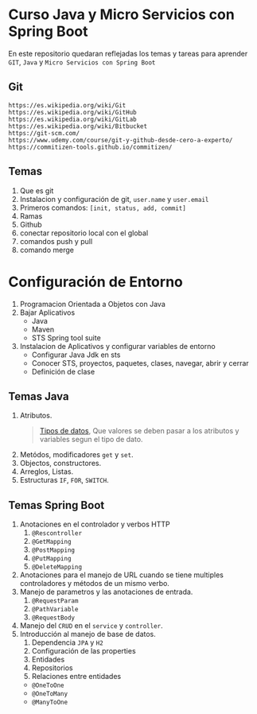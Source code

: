 # Curso Java y Micro Servicios con Spring Boot
En este repositorio quedaran reflejadas los temas y tareas para aprender `GIT`, `Java` y `Micro Servicios con Spring Boot`

## Git
	https://es.wikipedia.org/wiki/Git
	https://es.wikipedia.org/wiki/GitHub
	https://es.wikipedia.org/wiki/GitLab
	https://es.wikipedia.org/wiki/Bitbucket
	https://git-scm.com/
	https://www.udemy.com/course/git-y-github-desde-cero-a-experto/
	https://commitizen-tools.github.io/commitizen/

## Temas
1. Que es git
2. Instalacion y configuración de git, `user.name` y `user.email`
3. Primeros comandos: `[init, status, add, commit]`
4. Ramas
5. Github
6. conectar repositorio local con el global
7. comandos push y pull
8. comando merge

# Configuración de Entorno

1. Programacion Orientada a Objetos con Java
2. Bajar Aplicativos
    * Java
    * Maven
    * STS Spring tool suite
3. Instalacion de Aplicativos y configurar variables de entorno
    * Configurar Java Jdk en sts
	* Conocer STS, proyectos, paquetes, clases, navegar, abrir y cerrar 
	* Definición de clase

## Temas Java
1. Atributos.
	> [Tipos de datos](https://www.manualweb.net/java/tipos-datos-primitivos-java/), 
	Que valores se deben pasar a los atributos y variables segun el tipo de dato.
2. Metódos, modificadores `get` y `set`.
3. Objectos, constructores.
4. Arreglos, Listas.
5. Estructuras `IF`, `FOR`, `SWITCH`.

## Temas Spring Boot
1. Anotaciones en el controlador y verbos HTTP
    1. `@Rescontroller`
    2. `@GetMapping`
    3. `@PostMapping`
    4. `@PutMapping`
    5. `@DeleteMapping`
2. Anotaciones para el manejo de URL cuando se tiene multiples controladores y métodos de un mismo verbo.
3. Manejo de parametros y las anotaciones de entrada.
    1. `@RequestParam`
    2. `@PathVariable`
    3. `@RequestBody`
4. Manejo del `CRUD` en el `service` y `controller`.
5. Introducción al manejo de base de datos.
    1. Dependencia `JPA` y `H2`
    2. Configuración de las properties
    3. Entidades
    4. Repositorios
    5. Relaciones entre entidades
      * `@OneToOne`
      * `@OneToMany`
      * `@ManyToOne`
